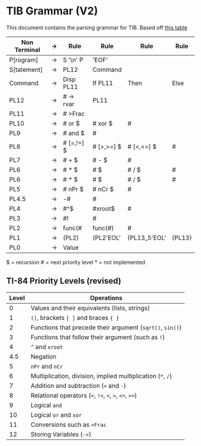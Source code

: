 # TIB Grammar (V2)
This document contains the parsing grammar for TIB.
Based off [this table](http://tibasicdev.wikidot.com/operators)

| Non Terminal  | -> | Rule          | Rule          | Rule          | Rule          |
|---------------|----|---------------|---------------|---------------|---------------|
| P[rogram]     | -> | S '\n' P      | 'EOF'
| S[tatement]   | -> | PL12          | Command       |
| Command       | -> | Disp PL11     | If PL11       | Then          | Else         
| PL12          | -> | # -> rvar     | PL11
| PL11          | -> | # >Frac       |
| PL10          | -> | # or $        | # xor $       | #
| PL9           | -> | # and $       | #
| PL8           | -> | # [=,!=] $    | # [>,>=] $    | # [<,<=] $    | #
| PL7           | -> | # + $         | # - $         | #
| PL6           | -> | # * $         | # $           | # / $         | #
| PL6           | -> | # * $         | # $           | # / $         | #
| PL5           | -> | # nPr $       | # nCr $       | #
| PL4.5         | -> | -#            | #
| PL4           | -> | #^$           | #xroot$       | #
| PL3           | -> | #!            | #
| PL2           | -> | func(#        | func(#)       | #
| PL1           | -> | (PL2)         | (PL2'EOL'     | {PL13_5'EOL'  | {PL13}
| PL0           | -> | Value

$ = recursion
\# = next priority level
\* = not implemented

## TI-84 Priority Levels (revised)

| Level | Operations
|-------|-------------------------------------------------------------
|   0   | Values and their equivalents (lists, strings)
|   1   | `()`, brackets `[ ]` and braces `{ }`
|   2   | Functions that precede their argument (`sqrt()`, `sin()`)
|   3   | Functions that follow their argument (such as `!`)
|   4   | `^` and `xroot`
|  4.5  | Negation
|   5   | `nPr` and `nCr`
|   6   | Multiplication, division, implied multiplication (`*`, `/`)
|   7   | Addition and subtraction (`+` and `-`)
|   8   | Relational operators (`=`, `!=`, `<`, `>`, `<=`, `>=`)
|   9   | Logical `and`
|   10  | Logical `or` and `xor`
|   11  | Conversions such as `>Frac`
|   12  | Storing Variables (`->`)
